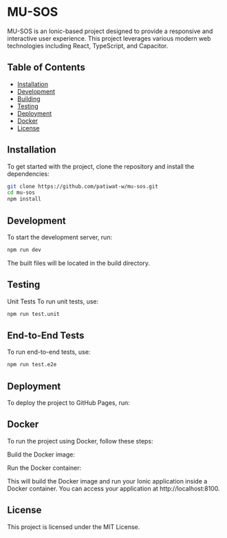 # MU-SOS

MU-SOS is an Ionic-based project designed to provide a responsive and interactive user experience. This project leverages various modern web technologies including React, TypeScript, and Capacitor.

## Table of Contents

- [Installation](#installation)
- [Development](#development)
- [Building](#building)
- [Testing](#testing)
- [Deployment](#deployment)
- [Docker](#docker)
- [License](#license)

## Installation

To get started with the project, clone the repository and install the dependencies:


```sh
git clone https://github.com/patiwat-w/mu-sos.git
cd mu-sos
npm install
```

## Development
To start the development server, run:
```sh
npm run dev
```

The built files will be located in the build directory.

## Testing
Unit Tests
To run unit tests, use:
```sh
npm run test.unit
```

## End-to-End Tests
To run end-to-end tests, use:
```sh
npm run test.e2e
```

## Deployment
To deploy the project to GitHub Pages, run:

##  Docker
To run the project using Docker, follow these steps:

Build the Docker image:

Run the Docker container:

This will build the Docker image and run your Ionic application inside a Docker container. You can access your application at http://localhost:8100.

## License
This project is licensed under the MIT License.